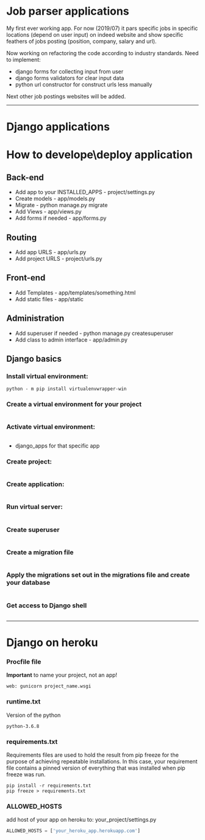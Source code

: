 # Job parser applications

My first ever working app. For now (2019/07) it pars specific jobs in specific locations (depend on user input) on indeed website and show specific feathers of jobs posting (position, company, salary and url).

Now working on refactoring the code according to industry standards. Need to implement:
- django forms for collecting input from user
- django forms validators for clear input data
- python url constructor for construct urls less manually


Next other job postings websites will be added.

---

# Django applications

# How to develope\deploy application
## Back-end
- Add app to your INSTALLED_APPS - project/settings.py
- Create models - app/models.py
- Migrate - python manage.py migrate
- Add Views - app/views.py
- Add forms if needed - app/forms.py
## Routing
- Add app URLS - app/urls.py
- Add project URLS - project/urls.py
## Front-end
- Add Templates - app/templates/something.html
- Add static files - app/static
## Administration
- Add superuser if needed - python manage.py createsuperuser
- Add class to admin interface - app/admin.py

## Django basics

### Install virtual environment:
```
python - m pip install virtualenvwrapper-win
```

### Create a virtual environment for your project
```mkvirtualenv myproject
```

### Activate virtual environment:
```workon myproject
```
- django_apps for that specific app

### Create project:
```django-admin startproject project_name
```

### Create application:
```python manage.py startapp app_name
```

### Run virtual server:
```python manage.py runserver
```

### Create superuser
```python manage.py createsuperuser
```

### Create a migration file
```python manage.py makemigrations projects
```
### Apply the migrations set out in the migrations file and create your database
```python manage.py migrate projects
```
### Get access to Django shell
```python manage.py shell
```
---
# Django on heroku

### Procfile file
**Important** to name your project, not an app!
```
web: gunicorn project_name.wsgi
```
### runtime.txt
Version of the python
```
python-3.6.8
```

### requirements.txt
Requirements files are used to hold the result from pip freeze for the purpose of achieving repeatable installations. In this case, your requirement file contains a pinned version of everything that was installed when pip freeze was run.
```
pip install -r requirements.txt
pip freeze > requirements.txt
```

### ALLOWED_HOSTS
add host of your app on heroku to: your_project/settings.py

```python
ALLOWED_HOSTS = ['your_heroku_app.herokuapp.com']
```
